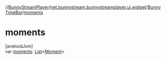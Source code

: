 //[BunnyStreamPlayer](../../../index.md)/[net.bunnystream.bunnystreamplayer.ui.widget](../index.md)/[BunnyTimeBar](index.md)/[moments](moments.md)

# moments

[androidJvm]\
var [moments](moments.md): [List](https://kotlinlang.org/api/latest/jvm/stdlib/kotlin-stdlib/kotlin.collections/-list/index.html)&lt;[Moment](../../net.bunnystream.bunnystreamplayer.model/-moment/index.md)&gt;
